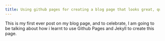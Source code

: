 ```yaml
---
title: Using github pages for creating a blog page that looks great, quickly!
---
```

This is my first ever post on my blog page, and to celebrate, I am going to be talking about how i learnt to use Github Pages and Jekyll to create this page.

